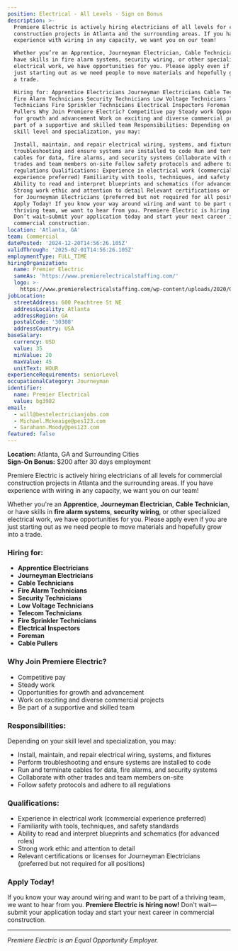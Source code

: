 ```yaml
---
position: Electrical - All Levels - Sign on Bonus
description: >-
  Premiere Electric is actively hiring electricians of all levels for commercial
  construction projects in Atlanta and the surrounding areas. If you have
  experience with wiring in any capacity, we want you on our team!

  Whether you’re an Apprentice, Journeyman Electrician, Cable Technician, or
  have skills in fire alarm systems, security wiring, or other specialized
  electrical work, we have opportunities for you. Please apply even if you are
  just starting out as we need people to move materials and hopefully grow into
  a trade.

  Hiring for: Apprentice Electricians Journeyman Electricians Cable Technicians
  Fire Alarm Technicians Security Technicians Low Voltage Technicians Telecom
  Technicians Fire Sprinkler Technicians Electrical Inspectors Foreman Cable
  Pullers Why Join Premiere Electric? Competitive pay Steady work Opportunities
  for growth and advancement Work on exciting and diverse commercial projects Be
  part of a supportive and skilled team Responsibilities: Depending on your
  skill level and specialization, you may:

  Install, maintain, and repair electrical wiring, systems, and fixtures Perform
  troubleshooting and ensure systems are installed to code Run and terminate
  cables for data, fire alarms, and security systems Collaborate with other
  trades and team members on-site Follow safety protocols and adhere to all
  regulations Qualifications: Experience in electrical work (commercial
  experience preferred) Familiarity with tools, techniques, and safety standards
  Ability to read and interpret blueprints and schematics (for advanced roles)
  Strong work ethic and attention to detail Relevant certifications or licenses
  for Journeyman Electricians (preferred but not required for all positions)
  Apply Today! If you know your way around wiring and want to be part of a
  thriving team, we want to hear from you. Premiere Electric is hiring now!
  Don’t wait—submit your application today and start your next career in
  commercial construction.
location: 'Atlanta, GA'
team: Commercial
datePosted: '2024-12-20T14:56:26.105Z'
validThrough: '2025-02-01T14:56:26.105Z'
employmentType: FULL_TIME
hiringOrganization:
  name: Premier Electric
  sameAs: 'https://www.premierelectricalstaffing.com/'
  logo: >-
    https://www.premierelectricalstaffing.com/wp-content/uploads/2020/05/Premier-Electrical-Staffing-logo.png
jobLocation:
  streetAddress: 600 Peachtree St NE
  addressLocality: Atlanta
  addressRegion: GA
  postalCode: '30308'
  addressCountry: USA
baseSalary:
  currency: USD
  value: 35
  minValue: 20
  maxValue: 45
  unitText: HOUR
experienceRequirements: seniorLevel
occupationalCategory: Journeyman
identifier:
  name: Premier Electrical
  value: bg3982
email:
  - will@bestelectricianjobs.com
  - Michael.Mckeaige@pes123.com
  - Sarahann.Moody@pes123.com
featured: false
---
```


**Location:** Atlanta, GA and Surrounding Cities  
**Sign-On Bonus:** $200 after 30 days employment

Premiere Electric is actively hiring electricians of all levels for commercial construction projects in Atlanta and the surrounding areas. If you have experience with wiring in any capacity, we want you on our team!  

Whether you're an **Apprentice**, **Journeyman Electrician**, **Cable Technician**, or have skills in **fire alarm systems**, **security wiring**, or other specialized electrical work, we have opportunities for you. Please apply even if you are just starting out as we need people to move materials and hopefully grow into a trade.

### Hiring for:
- **Apprentice Electricians**
- **Journeyman Electricians**
- **Cable Technicians**
- **Fire Alarm Technicians**
- **Security Technicians**
- **Low Voltage Technicians**
- **Telecom Technicians**
- **Fire Sprinkler Technicians**
- **Electrical Inspectors**
- **Foreman**
- **Cable Pullers**

### Why Join Premiere Electric?
- Competitive pay
- Steady work
- Opportunities for growth and advancement
- Work on exciting and diverse commercial projects
- Be part of a supportive and skilled team

### Responsibilities:
Depending on your skill level and specialization, you may:
- Install, maintain, and repair electrical wiring, systems, and fixtures
- Perform troubleshooting and ensure systems are installed to code
- Run and terminate cables for data, fire alarms, and security systems
- Collaborate with other trades and team members on-site
- Follow safety protocols and adhere to all regulations

### Qualifications:
- Experience in electrical work (commercial experience preferred)
- Familiarity with tools, techniques, and safety standards
- Ability to read and interpret blueprints and schematics (for advanced roles)
- Strong work ethic and attention to detail
- Relevant certifications or licenses for Journeyman Electricians (preferred but not required for all positions)

### Apply Today!  
If you know your way around wiring and want to be part of a thriving team, we want to hear from you. **Premiere Electric is hiring now!** Don't wait—submit your application today and start your next career in commercial construction.

---
*Premiere Electric is an Equal Opportunity Employer.*
